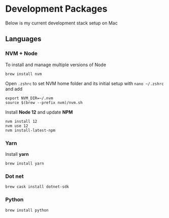 # Development Packages

Below is my current development stack setup on Mac

## Languages

### NVM + Node

To install and manage multiple versions of Node

```
brew install nvm
```

Open `.zshrc` to set NVM home folder and its initial setup with `nano ~/.zshrc` and add

```
export NVM_DIR=~/.nvm
source $(brew --prefix nvm)/nvm.sh
```

Install **Node 12** and update **NPM**

```
nvm install 12
nvm use 12
nvm install-latest-npm
```

### Yarn

Install **yarn**

```
brew install yarn
```

### Dot net

```
brew cask install dotnet-sdk
```

### Python

```
brew install python
```
